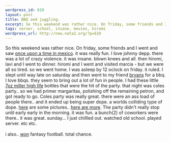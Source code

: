 ```yaml
--- 
wordpress_id: 619
layout: post
title: BBQ and juggling.
excerpt: So this weekend was rather nice. On friday, some friends and I went and saw once upon a time in mexico. it was really fun. I love johnny depp. there was a lot of crazy violence. it was insane. blown knees and all. then hiromi, lavi and I went to dinner. hiromi and I went and visited marcia - but we were all so tired. so we we...
tags: server, school, insane, movies, hiromi
wordpress_url: http://new.nata2.org/?p=619
---
```

So this weekend was rather nice. On friday, some friends and I went and saw <a href="http://www.sonypictures.com/movies/onceuponatimeinmexico/">once upon a time in mexico</a>. it was really fun. I love johnny depp. there was a lot of crazy violence. it was insane. blown knees and all. then hiromi, lavi and I went to dinner. hiromi and I went and visited marcia - but we were all so tired. so we went home. I was asleep by 12 oclock on friday. it ruled. I slept until way late on saturday and then went to my friend <a href="http://www.127th.com">bryans</a> for a bbq. I love bbqs. they seem to bring out a lot of fun in people. I had these little <A href="http://www.millertime.com/about_highlife.jsp">7oz miller high life</a> bottles that were the hit of the party. that night was coles party.. so we had primer margaritas, polishing off the remaining petron, and got ready to go. Coles party was really great. there were an ass load of people there.. and it ended up being super dope. a worlds colliding type of dope. <a href="http://nata2.info/?path=pictures/events/last_party_ever">here</a> are some pictures.. 
<a href="http://www.ifd-lab.com/temp/sometimes/sometimes.html">here are more</a>. The party didn't really stop until early early in the morning. it was fun. a bunch(2) of coworkers were there.. it was great. sunday... I just chillled out. watched old school. played server. etc etc.
<br/><Br>i also.. <a href="http://football.fantasysports.yahoo.com/f1/show?page=matchup&lid=361151&week=2&mid1=10&mid2=2">won</a> fantasy football. total chance. 
